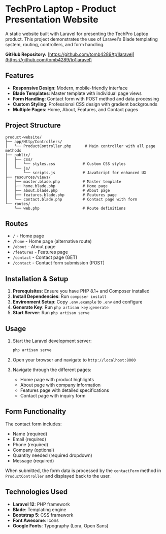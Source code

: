 # TechPro Laptop - Product Presentation Website

A static website built with Laravel for presenting the TechPro Laptop product. This project demonstrates the use of Laravel's Blade templating system, routing, controllers, and form handling.

**GitHub Repository:** [https://github.com/tomb4289/tp1laravel](https://github.com/tomb4289/tp1laravel)

## Features

- **Responsive Design**: Modern, mobile-friendly interface
- **Blade Templates**: Master template with individual page views
- **Form Handling**: Contact form with POST method and data processing
- **Custom Styling**: Professional CSS design with gradient backgrounds
- **Multiple Pages**: Home, About, Features, and Contact pages

## Project Structure

```
product-website/
├── app/Http/Controllers/
│   └── ProductController.php      # Main controller with all page methods
├── public/
│   ├── css/
│   │   └── styles.css            # Custom CSS styles
│   └── js/
│       └── scripts.js            # JavaScript for enhanced UX
├── resources/views/
│   ├── master.blade.php          # Master template
│   ├── home.blade.php            # Home page
│   ├── about.blade.php           # About page
│   ├── features.blade.php        # Features page
│   └── contact.blade.php         # Contact page with form
└── routes/
    └── web.php                   # Route definitions
```

## Routes

- `/` - Home page
- `/home` - Home page (alternative route)
- `/about` - About page
- `/features` - Features page
- `/contact` - Contact page (GET)
- `/contact` - Contact form submission (POST)

## Installation & Setup

1. **Prerequisites**: Ensure you have PHP 8.1+ and Composer installed
2. **Install Dependencies**: Run `composer install`
3. **Environment Setup**: Copy `.env.example` to `.env` and configure
4. **Generate Key**: Run `php artisan key:generate`
5. **Start Server**: Run `php artisan serve`

## Usage

1. Start the Laravel development server:
   ```bash
   php artisan serve
   ```

2. Open your browser and navigate to `http://localhost:8000`

3. Navigate through the different pages:
   - Home page with product highlights
   - About page with company information
   - Features page with detailed specifications
   - Contact page with inquiry form

## Form Functionality

The contact form includes:
- Name (required)
- Email (required)
- Phone (required)
- Company (optional)
- Quantity needed (required dropdown)
- Message (required)

When submitted, the form data is processed by the `contactForm` method in `ProductController` and displayed back to the user.


## Technologies Used

- **Laravel 12**: PHP framework
- **Blade**: Templating engine
- **Bootstrap 5**: CSS framework
- **Font Awesome**: Icons
- **Google Fonts**: Typography (Lora, Open Sans)